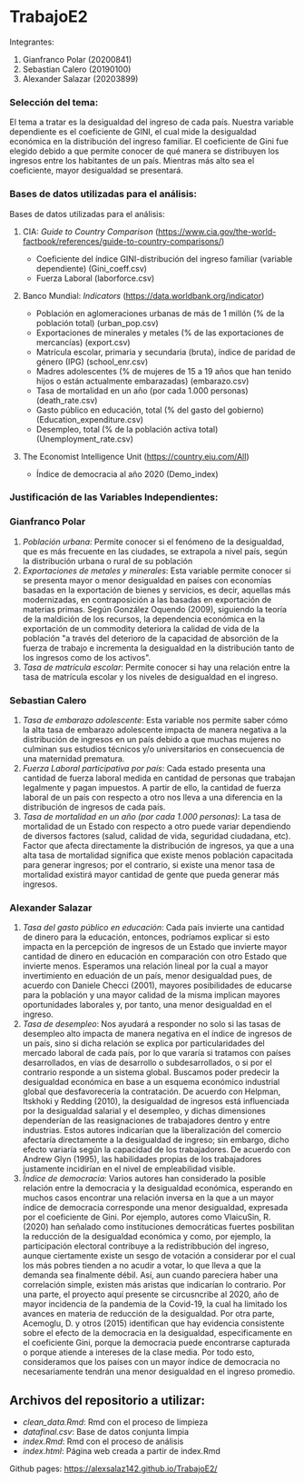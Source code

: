 # TrabajoE2

Integrantes:

1. Gianfranco Polar (20200841)
2. Sebastian Calero (20190100)
3. Alexander Salazar (20203899) 


### Selección del tema:

El tema a tratar es la desigualdad del ingreso de cada país. Nuestra variable dependiente es el coeficiente de GINI, el cual mide la desigualdad económica en la distribución del ingreso familiar.
El coeficiente de Gini fue elegido debido a que permite conocer de qué manera se distribuyen los ingresos entre los habitantes de un país. Mientras más alto sea el
coeficiente, mayor desigualdad se presentará.

### Bases de datos utilizadas para el análisis:

Bases de datos utilizadas para el análisis: 

1. CIA: *Guide to Country Comparison* (https://www.cia.gov/the-world-factbook/references/guide-to-country-comparisons/)

      - Coeficiente del índice GINI-distribución del ingreso familiar (variable dependiente) (Gini_coeff.csv)
      - Fuerza Laboral (laborforce.csv)

2. Banco Mundial: *Indicators* (https://data.worldbank.org/indicator)

      - Población en aglomeraciones urbanas de más de 1 millón (% de la población total) (urban_pop.csv)
      - Exportaciones de minerales y metales (% de las exportaciones de mercancías) (export.csv)
      - Matrícula escolar, primaria y secundaria (bruta), índice de paridad de género (IPG) (school_enr.csv)
      - Madres adolescentes (% de mujeres de 15 a 19 años que han tenido hijos o están actualmente embarazadas) (embarazo.csv)
      - Tasa de mortalidad en un año (por cada 1.000 personas) (death_rate.csv)
      - Gasto público en educación, total (% del gasto del gobierno) (Education_expenditure.csv)
      - Desempleo, total (% de la población activa total) (Unemployment_rate.csv)

3. The Economist Intelligence Unit (https://country.eiu.com/All)
      - Índice de democracia al año 2020 (Demo_index)

### Justificación de las Variables Independientes:

### Gianfranco Polar

1. *Población urbana*: Permite conocer si el fenómeno de la desigualdad, que es más frecuente en las ciudades, se extrapola a nivel país, según la distribución urbana o rural de su población
2. *Exportaciones de metales y minerales*: Esta variable permite conocer si se presenta mayor o menor desigualdad en países con economías basadas en la exportación de bienes y servicios, es decir, aquellas más modernizadas, en contraposición a las basadas en exportación de materias primas. Según González Oquendo (2009), siguiendo la teoría de la maldición de los recursos, la dependencia económica en la exportación de un commodity deteriora la calidad de vida de la población "a través del deterioro de la capacidad de absorción de la fuerza de trabajo e incrementa la desigualdad en la distribución tanto de los ingresos como de los activos".
3. *Tasa de matrícula escolar*: Permite conocer si hay una relación entre la tasa de matrícula escolar y los niveles de desigualdad en el ingreso. 

### Sebastian Calero

1. *Tasa de embarazo adolescente*: Esta variable nos permite saber cómo la alta tasa de embarazo adolescente impacta de manera negativa a la distribución de ingresos en un país debido a que muchas mujeres no culminan sus estudios técnicos y/o universitarios en consecuencia de una maternidad prematura.
2. *Fuerza Laboral participativa por país*: Cada estado presenta una cantidad de fuerza laboral medida en cantidad de personas que trabajan legalmente y pagan impuestos. A partir de ello, la cantidad de fuerza laboral de un país con respecto a otro nos lleva a una diferencia en la distribución de ingresos de cada país.
3. *Tasa de mortalidad en un año (por cada 1.000 personas)*: La tasa de mortalidad de un Estado con respecto a otro puede variar dependiendo de diversos factores (salud, calidad de vida, seguridad ciudadana, etc). Factor que afecta directamente la distribución de ingresos, ya que a una alta tasa de mortalidad significa que existe menos población capacitada para generar ingresos; por el contrario, si existe una menor tasa de mortalidad existirá mayor cantidad de gente que pueda generar más ingresos. 

### Alexander Salazar 

1. *Tasa del gasto público en educación*: Cada país invierte una cantidad de dinero para la educación, entonces, podríamos explicar si esto impacta en la percepción de ingresos de un Estado que invierte mayor cantidad de dinero en educación en comparación con otro Estado que invierte menos. Esperamos una relación lineal por la cual a mayor invertimiento en eduación de un país, menor desigualdad pues, de acuerdo con Daniele Checci (2001), mayores posibilidades de educarse para la población y una mayor calidad de la misma implican mayores oportunidades laborales y, por tanto, una menor desigualdad en el ingreso.
2. *Tasa de desempleo*: Nos ayudará a responder no solo si las tasas de desempleo alto impacta de manera negativa en el índice de ingresos de un país, sino si dicha relación se explica por particularidades del mercado laboral de cada país, por lo que vararía si tratamos con países desarrollados, en vías de desarrollo o subdesarrollados, o si por el contrario responde a un sistema global. Buscamos poder predecir la desigualdad económica en base a un esquema económico industrial global que desfavorecería la contratación. De acuerdo con Helpman, Itskhoki y Redding (2010), la desigualdad de ingresos está influenciada por la desigualdad salarial y el desempleo, y dichas dimensiones dependerían de las reasignaciones de trabajadores dentro y entre industrias. Estos autores indicarían que la liberalización del comercio afectaría directamente a la desigualdad de ingreso; sin embargo, dicho efecto variaría según la capacidad de los trabajadores. De acuerdo con Andrew Glyn (1995), las habilidades propias de los trabajadores justamente incidirían en el nivel de empleabilidad visible.
3. *Índice de democracia*: Varios autores han considerado la posible relación entre la democracia y la desigualdad económica, esperando en muchos casos encontrar una relación inversa en la que a un mayor índice de democracia corresponde una menor desigualdad, expresada por el coeficiente de Gini. Por ejemplo, autores como VlaicuSin, R.(2020) han señalado como instituciones democráticas fuertes posbilitan la reducción de la desigualdad económica y como, por ejemplo, la participación electoral contribuye a la redistribbución del ingreso, aunque ciertamente existe un sesgo de votación a considerar por el cual los más pobres tienden a no acudir a votar, lo que lleva a que la demanda sea finalmente débil. Así, aun cuando pareciera haber una correlación simple, existen más aristas que indicarían lo contrario. Por una parte, el proyecto aquí presente se circusncribe al 2020, año de mayor incidencia de la pandemia de la Covid-19, la cual ha limitado los avances en materia de reducción de la desigualdad. Por otra parte, Acemoglu, D. y otros (2015) identifican que hay evidencia consistente sobre el efecto de la democracia en la desigualdad, especificamente en el coeficiente Gini, porque la democracia puede encontrarse capturada o porque atiende a intereses de la clase media. Por todo esto, consideramos que los países con un mayor índice de democracia no necesariamente tendrán una menor desigualdad en el ingreso promedio. 

## Archivos del repositorio a utilizar:

- *clean_data.Rmd*: Rmd con el proceso de limpieza
- *datafinal.csv*: Base de datos conjunta limpia
- *index.Rmd*: Rmd con el proceso de análisis
- *index.html*: Página web creada a partir de index.Rmd

Github pages: https://alexsalaz142.github.io/TrabajoE2/

